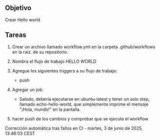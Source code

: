 ## Objetivo
Crear  Hello world

## Tareas
1. Crear un archivo llamado workflow.yml en la carpeta .github/workflows en la raíz.
   de su repositorio.
2. Nombra el flujo de trabajo HELLO WORLD
3. Agregue los siguientes triggers a su flujo de trabajo:
   - push
4. Agregar un job:
   - Saludo, debería ejecutarse en ubuntu-latest y tener un solo step, llamado echo-hello-world, que simplemente imprime el mensaje "¡Hola, mundo!" en la pantalla.
   
5. hacer push de los cambios y comprobar que se ejecuta el workflow

Corrección automática tras fallos en CI - martes,  3 de junio de 2025, 13:46:03 CEST
